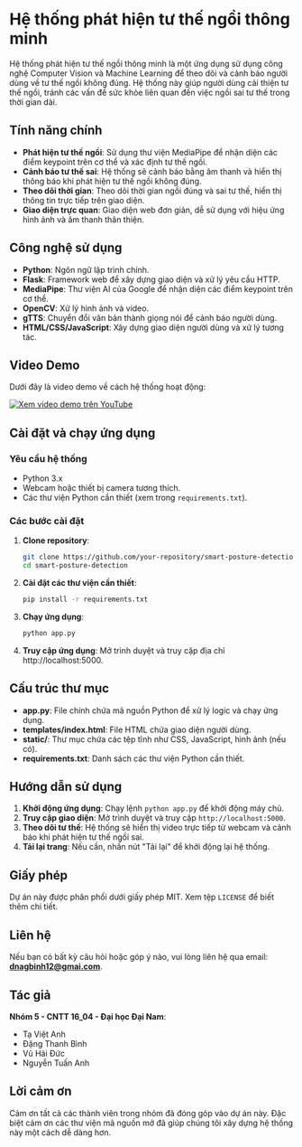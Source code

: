 # Hệ thống phát hiện tư thế ngồi thông minh

Hệ thống phát hiện tư thế ngồi thông minh là một ứng dụng sử dụng công nghệ Computer Vision và Machine Learning để theo dõi và cảnh báo người dùng về tư thế ngồi không đúng. Hệ thống này giúp người dùng cải thiện tư thế ngồi, tránh các vấn đề sức khỏe liên quan đến việc ngồi sai tư thế trong thời gian dài.

## Tính năng chính

- **Phát hiện tư thế ngồi**: Sử dụng thư viện MediaPipe để nhận diện các điểm keypoint trên cơ thể và xác định tư thế ngồi.
- **Cảnh báo tư thế sai**: Hệ thống sẽ cảnh báo bằng âm thanh và hiển thị thông báo khi phát hiện tư thế ngồi không đúng.
- **Theo dõi thời gian**: Theo dõi thời gian ngồi đúng và sai tư thế, hiển thị thông tin trực tiếp trên giao diện.
- **Giao diện trực quan**: Giao diện web đơn giản, dễ sử dụng với hiệu ứng hình ảnh và âm thanh thân thiện.

## Công nghệ sử dụng

- **Python**: Ngôn ngữ lập trình chính.
- **Flask**: Framework web để xây dựng giao diện và xử lý yêu cầu HTTP.
- **MediaPipe**: Thư viện AI của Google để nhận diện các điểm keypoint trên cơ thể.
- **OpenCV**: Xử lý hình ảnh và video.
- **gTTS**: Chuyển đổi văn bản thành giọng nói để cảnh báo người dùng.
- **HTML/CSS/JavaScript**: Xây dựng giao diện người dùng và xử lý tương tác.

## Video Demo

Dưới đây là video demo về cách hệ thống hoạt động:

[![Xem video demo trên YouTube](https://img.youtube.com/vi/https://youtu.be/CxjrGVHny4M/demo.jpg)](https://youtu.be/CxjrGVHny4M)

## Cài đặt và chạy ứng dụng

### Yêu cầu hệ thống

- Python 3.x
- Webcam hoặc thiết bị camera tương thích.
- Các thư viện Python cần thiết (xem trong `requirements.txt`).

### Các bước cài đặt

1. **Clone repository**:
   ```bash
   git clone https://github.com/your-repository/smart-posture-detection.git
   cd smart-posture-detection
2. **Cài đặt các thư viện cần thiết**:
    ```bash
   pip install -r requirements.txt
3. **Chạy ứng dụng**:
    ```bash
    python app.py
4. **Truy cập ứng dụng**:
Mở trình duyệt và truy cập địa chỉ http://localhost:5000.
## Cấu trúc thư mục

- **app.py**: File chính chứa mã nguồn Python để xử lý logic và chạy ứng dụng.
- **templates/index.html**: File HTML chứa giao diện người dùng.
- **static/**: Thư mục chứa các tệp tĩnh như CSS, JavaScript, hình ảnh (nếu có).
- **requirements.txt**: Danh sách các thư viện Python cần thiết.

## Hướng dẫn sử dụng

1. **Khởi động ứng dụng**: Chạy lệnh `python app.py` để khởi động máy chủ.
2. **Truy cập giao diện**: Mở trình duyệt và truy cập `http://localhost:5000`.
3. **Theo dõi tư thế**: Hệ thống sẽ hiển thị video trực tiếp từ webcam và cảnh báo khi phát hiện tư thế ngồi sai.
4. **Tải lại trang**: Nếu cần, nhấn nút "Tải lại" để khởi động lại hệ thống.
## Giấy phép

Dự án này được phân phối dưới giấy phép MIT. Xem tệp `LICENSE` để biết thêm chi tiết.

## Liên hệ

Nếu bạn có bất kỳ câu hỏi hoặc góp ý nào, vui lòng liên hệ qua email: **dnagbinh12@gmai.com**.

## Tác giả

**Nhóm 5 - CNTT 16_04 - Đại học Đại Nam**:

- Tạ Việt Anh
- Đặng Thanh Bình
- Vũ Hải Đức
- Nguyễn Tuấn Anh

## Lời cảm ơn

Cảm ơn tất cả các thành viên trong nhóm đã đóng góp vào dự án này. Đặc biệt cảm ơn các thư viện mã nguồn mở đã giúp chúng tôi xây dựng hệ thống này một cách dễ dàng hơn.
